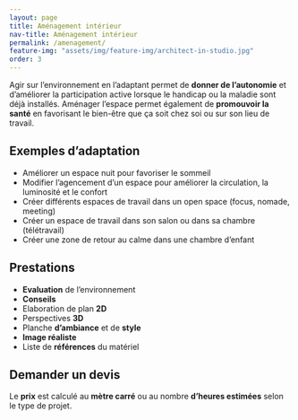 ```yaml
---
layout: page
title: Aménagement intérieur
nav-title: Aménagement intérieur
permalink: /amenagement/
feature-img: "assets/img/feature-img/architect-in-studio.jpg"
order: 3
---
```


Agir sur l’environnement en l’adaptant permet de **donner de l’autonomie** et d’améliorer la participation active lorsque le handicap ou la maladie sont déjà installés. 
Aménager l’espace permet également de **promouvoir la santé** en favorisant le bien-être que ça soit chez soi ou sur son lieu de travail.

## Exemples d’adaptation

- Améliorer un espace nuit pour favoriser le sommeil 
- Modifier l’agencement d’un espace pour améliorer la circulation, la luminosité et le confort
- Créer différents espaces de travail dans un open space (focus, nomade, meeting) 
- Créer un espace de travail dans son salon ou dans sa chambre (télétravail)
- Créer une zone de retour au calme dans une chambre d’enfant 

## Prestations

- **Evaluation** de l’environnement 
- **Conseils** 
- Elaboration de plan **2D**
- Perspectives **3D**
- Planche **d’ambiance** et de **style**
- **Image réaliste**
- Liste de **références** du matériel

## Demander un devis 

Le **prix** est calculé au **mètre carré** ou au nombre **d’heures estimées** selon le type de projet.

